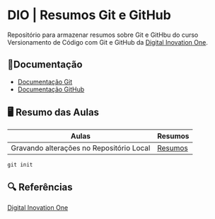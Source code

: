 # DIO | Resumos Git e GitHub

Repositório para armazenar resumos sobre Git e GitHbu do curso Versionamento de Código com Git e GitHub da [Digital Inovation One](https://web.dio.me/home).

## 📄Documentação
- [Documentação Git](https://git-scm.com/doc)
- [Documentação GitHub](https://docs.github.com/pt)

## 🖥️ Resumo das Aulas

| Aulas | Resumos |
|-------| --------|
|Gravando alterações no Repositório Local | [Resumos]()

```
git init
```
## 🔍 Referências
[Digital Inovation One]()